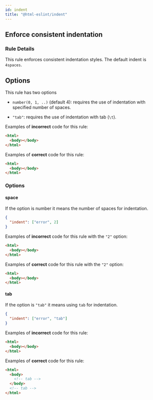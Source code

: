 ```yaml
---
id: indent
title: "@html-eslint/indent"
---
```


## Enforce consistent indentation

### Rule Details

This rule enforces consistent indentation styles. The default indent is `4spaces`.

## Options

This rule has two options

- `number(0, 1, ..)` (default 4): requires the use of indentation with specified number of spaces.

- `"tab"`: requires the use of indentation with tab (`\t`).

Examples of **incorrect** code for this rule:

```html
<html>
  <body></body>
</html>
```

Examples of **correct** code for this rule:

```html
<html>
  <body></body>
</html>
```

### Options

#### space

If the option is number it means the number of spaces for indentation.

```json
{
  "indent": ["error", 2]
}
```

Examples of **incorrect** code for this rule with the `"2"` option:

```html
<html>
  <body></body>
</html>
```

Examples of **correct** code for this rule with the `"2"` option:

```html
<html>
  <body></body>
</html>
```

<!-- prettier-ignore-end -->

#### tab

If the option is `"tab"` it means using `tab` for indentation.

```json
{
  "indent": ["error", "tab"]
}
```

Examples of **incorrect** code for this rule:

```html
<html>
  <body></body>
</html>
```

Examples of **correct** code for this rule:

```html
<html>
  <body>
    <!-- tab -->
  </body>
  <!-- tab -->
</html>
```
